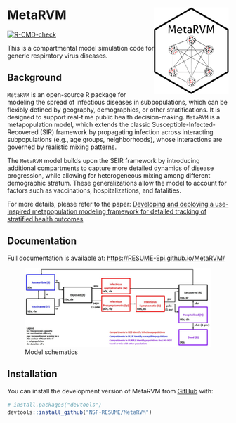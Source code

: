 
<!-- README.md is generated from README.Rmd. Please edit that file -->

# MetaRVM <img src="man/figures/logo.png" width="170px" align="right" />

<!-- badges: start -->

[![R-CMD-check](https://github.com/NSF-RESUME/MetaRVM/actions/workflows/R-CMD-check.yaml/badge.svg)](https://github.com/NSF-RESUME/MetaRVM/actions/workflows/R-CMD-check.yaml)
<!-- badges: end -->

This is a compartmental model simulation code for generic respiratory
virus diseases.

## Background

`MetaRVM` is an open-source R package for modeling the spread of
infectious diseases in subpopulations, which can be flexibly defined by
geography, demographics, or other stratifications. It is designed to
support real-time public health decision-making. `MetaRVM` is a
metapopulation model, which extends the classic
Susceptible-Infected-Recovered (SIR) framework by propagating infection
across interacting subpopulations (e.g., age groups, neighborhoods),
whose interactions are governed by realistic mixing patterns.

The `MetaRVM` model builds upon the SEIR framework by introducing
additional compartments to capture more detailed dynamics of disease
progression, while allowing for heterogeneous mixing among different
demographic stratum. These generalizations allow the model to account
for factors such as vaccinations, hospitalizations, and fatalities.

For more details, please refer to the paper: [Developing and deploying a
use-inspired metapopulation modeling framework for detailed tracking of
stratified health
outcomes](https://www.medrxiv.org/content/10.1101/2025.05.05.25327021v1.full-text)

## Documentation

Full documentation is available at:
<https://RESUME-Epi.github.io/MetaRVM/>

<figure>
<img src="man/figures/GIRD-Vensim.svg" alt="Model schematics" />
<figcaption aria-hidden="true">Model schematics</figcaption>
</figure>

## Installation

You can install the development version of MetaRVM from
[GitHub](https://github.com/) with:

``` r
# install.packages("devtools")
devtools::install_github("NSF-RESUME/MetaRVM")
```
